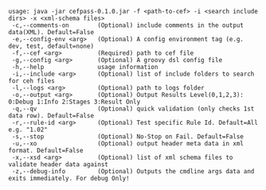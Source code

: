 


        
        
    usage: java -jar cefpass-0.1.0.jar -f <path-to-cef> -i <search include dirs> -x <xml-schema files>
     -c,--comments-on        (Optional) include comments in the output data(XML). Default=False
     -e,--config-env <arg>   (Optional) A config environment tag (e.g. dev, test, default=none)
     -f,--cef <arg>          (Required) path to cef file
     -g,--config <arg>       (Optional) A groovy dsl config file
     -h,--help               usage information
     -i,--include <arg>      (Optional) list of include folders to search for ceh files
     -l,--logs <arg>         (Optional) path to logs folder
     -o,--output <arg>       (Optional) Output Results Level(0,1,2,3): 0:Debug 1:Info 2:Stages 3:Result Only
     -q,--qv                 (Optional) quick validation (only checks 1st data row). Default=False
     -r,--rule-id <arg>      (Optional) Test specific Rule Id. Default=All e.g. "1.02"
     -s,--stop               (Optional) No-Stop on Fail. Default=False
     -u,--xo                 (Optional) output header meta data in xml format. Default=False
     -x,--xsd <arg>          (Optional) list of xml schema files to validate header data against
     -z,--debug-info         (Optional) Outputs the cmdline args data and exits immediately. For debug Only!        